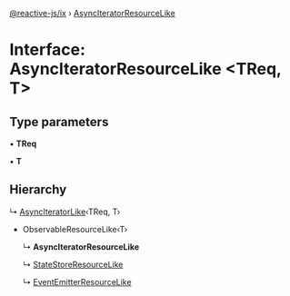 [@reactive-js/ix](../README.md) › [AsyncIteratorResourceLike](asynciteratorresourcelike.md)

# Interface: AsyncIteratorResourceLike <**TReq, T**>

## Type parameters

▪ **TReq**

▪ **T**

## Hierarchy

  ↳ [AsyncIteratorLike](asynciteratorlike.md)‹TReq, T›

* ObservableResourceLike‹T›

  ↳ **AsyncIteratorResourceLike**

  ↳ [StateStoreResourceLike](statestoreresourcelike.md)

  ↳ [EventEmitterResourceLike](eventemitterresourcelike.md)
